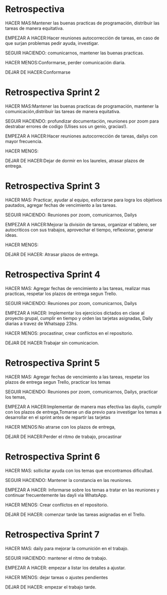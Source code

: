 <h1>Retrospectiva</h1>

<p>HACER MAS:Mantener las buenas practicas de programación, distribuir las tareas de manera equitativa. </p>

<p>EMPEZAR A HACER:Hacer reuniones autocorrección de tareas, en caso de que surjan problemas pedir ayuda, investigar.</p>

<p>SEGUIR HACIENDO: comunicarnos, mantener las buenas practicas.</p>

<p>HACER MENOS:Conformarse, perder comunicación diaria.  </p>

<p>DEJAR DE HACER:Conformarse</p>


<h1>Retrospectiva Sprint 2</h1>

<p>HACER MAS:Mantener las buenas practicas de programación, mantener la comunicación,distribuir las tareas de manera equitativa. </p>

<p>SEGUIR HACIENDO: profundizar documentación, reuniones por zoom para destrabar errores de codigo (Ulises sos un genio, gracias!).</p>

<p>EMPEZAR A HACER:Hacer reuniones autocorrección de tareas, dailys con mayor frecuencia.</p>

<p>HACER MENOS: </p>

<p>DEJAR DE HACER:Dejar de dormir en los laureles, atrasar plazos de entrega.</p>


<h1>Retrospectiva Sprint 3</h1>

<p>HACER MAS: Practicar, ayudar al equipo, esforzarse para logra los objetivos pautados, agregar fechas de vencimiento a las tareas. </p>

<p>SEGUIR HACIENDO: Reuniones por zoom, comunicarnos, Dailys</p>

<p>EMPEZAR A HACER:Mejorar la división de tareas, organizar el tablero, ser autocriticos con sus trabajos, aprovechar el tiempo, reflexionar, generar ideas.</p>

<p>HACER MENOS:</p>

<p>DEJAR DE HACER: Atrasar plazos de entrega.</p>

<h1>Retrospectiva Sprint 4</h1>

<p>HACER MAS: Agregar fechas de vencimiento a las tareas, realizar mas practicas, respetar los plazos de entrega segun Trello. </p>

<p>SEGUIR HACIENDO: Reuniones por zoom, comunicarnos, Dailys</p>

<p>EMPEZAR A HACER: Implementar los ejercicios dictados en clase al proyecto grupal, cumplir en tiempo y orden las tarjetas asignadas, Daily diarias a travez de Whatsapp 23hs. </p>

<p>HACER MENOS: procastinar, crear conflictos en el repositorio.</p>

<p>DEJAR DE HACER:Trabajar sin comunicacion.</p>

<h1>Retrospectiva Sprint 5</h1>

<p>HACER MAS: Agregar fechas de vencimiento a las tareas, respetar los plazos de entrega segun Trello,  practicar los temas </p>

<p>SEGUIR HACIENDO: Reuniones por zoom, comunicarnos, Dailys, practicar los temas,  </p>

<p>EMPEZAR A HACER:Implementar de manera mas efectiva las daylis, cumplir con los plazos de entrega,Tomarse un dia previo para investigar los temas a desarrollar en el sprint antes de repartir las tarjetas  </p>

<p>HACER MENOS:No atrarse con los plazos de entrega, </p>

<p>DEJAR DE HACER:Perder el ritmo de trabajo, procastinar </p>


<h1>Retrospectiva Sprint 6</h1>

<p>HACER MAS: sollicitar ayuda con los temas que encontramos dificultad. </p>

<p>SEGUIR HACIENDO: Mantener la constancia en las reuniones. </p>

<p>EMPEZAR A HACER: Informarse sobre los temas a tratar en las reuniones y continuar frecuentemente las dayli via WhatsApp.</p>

<p>HACER MENOS: Crear conflictos en el repositorio.</p>

<p>DEJAR DE HACER: comenzar tarde las tareas asignadas en el Trello. </p>

<h1>Retrospectiva Sprint 7</h1>

<p>HACER MAS: daily para mejorar la comunición en el trabajo.</p>

<p>SEGUIR HACIENDO: mantener el ritmo de trabajo. </p>

<p>EMPEZAR A HACER: empezar a listar los detalles a ajustar.</p>

<p>HACER MENOS: dejar tareas o ajustes pendientes</p>

<p>DEJAR DE HACER: empezar el trabajo tarde.</p>


